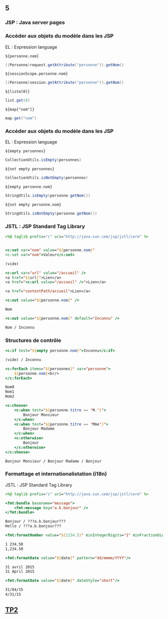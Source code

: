 <!-- .slide: data-background-image="images/spring.png" data-background-size="1200px" class="chapter" -->
## 5
### JSP : Java server pages





<!-- .slide: class="slide" -->
### Accéder aux objets du modèle dans les JSP
EL : Expression language

`${personne.nom}`
```java
((Personne)request.getAttribute("personne")).getNom()
```

`${sessionScope.personne.nom}`
```java
((Personne)session.getAttribute("personne")).getNom()
```

`${liste[0]}`
```java
list.get(0)
```

`${map["nom"]}`
```java
map.get("nom")
```





<!-- .slide: class="slide" -->
### Accéder aux objets du modèle dans les JSP
EL : Expression language

`${empty personnes}`
```java
CollectionUtils.isEmpty(personnes)
```

`${not empty personnes}`
```java
CollectionUtils.isNotEmpty(personnes)
```

`${empty personne.nom}`
```java
StringUtils.isEmpty(personne.getNom())
```

`${not empty personne.nom}`
```java
StringUtils.isNotEmpty(personne.getNom())
```





<!-- .slide: class="slide" -->
### JSTL : JSP Standard Tag Library
```jsp
<%@ taglib prefix="c" uri="http://java.sun.com/jsp/jstl/core" %>
```



```jsp

<c:set var="nom" value="${personne.nom}"
<c:set var="nom">Valeur</c:set>

(vide)
```
 
```jsp
<c:url var="url" value="/accueil" />
<a href="${url}">Lien</a>
<a href="<c:url value="/accueil" />">Lien</a>

<a href="contextPath/accueil">Lien</a>
```
 
```jsp
<c:out value="${personne.nom}" />

Nom
```
 
```jsp
<c:out value="${personne.nom}" default="Inconnu" />

Nom / Inconnu
```




<!-- .slide: class="slide" -->
### Structures de contrôle
```jsp
<c:if test="${empty personne.nom}">Inconnu</c:if>

(vide) / Inconnu
```

```jsp
<c:forEach items="${personnes}" var="personne">
    ${personne.nom}<br/>
</c:forEach>

Nom0
Nom1
Nom2
```

```jsp
<c:choose>
    <c:when test="${personne.titre == 'M.'}">
        Bonjour Monsieur
    </c:when>
    <c:when test="${personne.titre == 'Mme'}">
        Bonjour Madame
    </c:when>
    <c:otherwise>
        Bonjour
    </c:otherwise>
</c:choose>

Bonjour Monsieur / Bonjour Madame / Bonjour
```





<!-- .slide: class="slide" -->
### Formattage et internationalistation (i18n) 
JSTL : JSP Standard Tag Library
```jsp
<%@ taglib prefix="c" uri="http://java.sun.com/jsp/jstl/core" %>
```

```jsp
<fmt:bundle basename="message">
    <fmt:message key="a.b.bonjour" />
</fmt:bundle>

Bonjour / ???a.b.bonjour???
Hello / ???a.b.bonjour???
```

```jsp
<fmt:formatNumber value="${1234.5}" minIntegerDigits="1" minFractionDigits="2" />

1 234,50 
1,234.50
```

```jsp
<fmt:formatDate value="${date}" pattern="dd/mmmm/YYYY"/>

31 avril 2015
31 April 2015
```

```jsp
<fmt:formatDate value="${date}" dateStyle="short"/>

31/04/15
4/31/15
```





<!-- .slide: data-background-image="images/tp.png" data-background-size="500px" class="tp" -->
## [TP2](https://github.com/Insee-CNIP/formation-spring-mvc#21-liste-de-tous-les-clients) 